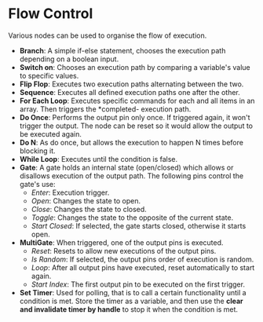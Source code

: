 # Flow Control

Various nodes can be used to organise the flow of execution.
- **Branch**: A simple if-else statement, chooses the execution path depending on a boolean input.
- **Switch on**: Chooses an execution path by comparing a variable's value to specific values.
- **Flip Flop**: Executes two execution paths alternating between the two.
- **Sequence**: Executes all defined execution paths one after the other.
- **For Each Loop**: Executes specific commands for each and all items in an array. Then triggers the *completed- execution path.
- **Do Once**: Performs the output pin only once. If triggered again, it won't trigger the output. The node can be reset so it would allow the output to be executed again.
- **Do N**: As do once, but allows the execution to happen N times before blocking it.
- **While Loop**: Executes until the condition is false.
- **Gate**: A gate holds an internal state (open/closed) which allows or disallows execution of the output path. The following pins control the gate's use:
  - *Enter*: Execution trigger.
  - *Open*: Changes the state to open.
  - *Close*: Changes the state to closed.
  - *Toggle*: Changes the state to the opposite of the current state.
  - *Start Closed*: If selected, the gate starts closed, otherwise it starts open.
- **MultiGate**: When triggered, one of the output pins is executed.
  - *Reset*: Resets to allow new executions of the output pins.
  - *Is Random*: If selected, the output pins order of execution is random.
  - *Loop*: After all output pins have executed, reset automatically to start again.
  - *Start Index*: The first output pin to be executed on the first trigger.
- **Set Timer**: Used for polling, that is to call a certain functionality until a condition is met. Store the timer as a variable, and then use the **clear and invalidate timer by handle** to stop it when the condition is met.
